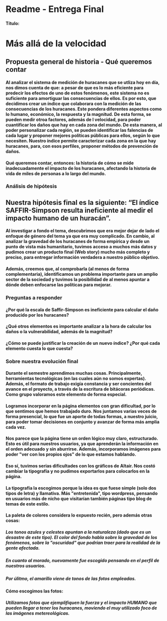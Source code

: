 # Readme - Entrega Final 

#### Título:
# Más allá de la velocidad

## Propuesta general de historia - Qué queremos contar
#### Al analizar el sistema de medición de huracanes que se utliza hoy en día, nos dimos cuenta de que: a pesar de que es lo más eficiente para predecir los efectos de uno de estos fenómenos, este sistema no es suficiente para amortiguar las consecuencias de ellos. Es por esto, que decidimos crear un índice que colaborara con la medición de las consecuencias de los huracanes. Este pondera diferentes aspectos como lo humano, económico, la respuesta y la magnitud. De esta forma, se pueden medir otroa factores, además de l velocidad, para poder cuantificar los daños que hay en cada zona del mundo. De esta manera, al poder personalizar cada región, se pueden identificar las falencias de cada lugar y proponer mejores políticas públicas para ellos, según lo que necesiten. Nuestro índice permite caracterizar cada zona en la que hay huracanes, para, con esos perfiles, proponer métodos de prevención de daños. 

#### Qué queremos contar, entonces: la historia de cómo se mide inadecuadamente el impacto de los huracanes, afectando la historia de vida de miles de personas a lo largo del mundo. 

### Análisis de hipótesis
## Nuestra hipótesis final es la siguiente: “El índice SAFFIR-Simpson resulta ineficiente al medir el impacto humano de un huracán”.

#### Al investigar a fondo el tema, descubrimos que era mejor dejar de lado el enfoque de género del tema  ya que era muy complicado. En cambio, al analizar la gravedad de los huracanes de forma empírica y desde un punto de vista más humanitario, tuvimos acceso a muchos más datos y pudimos crear un producto final (Web story) mucho más completo y preciso, para entregar información verdadera a nuestro público objetivo. 

#### Además, creemos que, al comprobarla (al menos de forma complementaria), identificamos un problema importante para un amplio sector de la sociedad y tuvimos la posibilidad de al menos apuntar a dónde deben enfocarse las políticas para mejorar. 

### Preguntas a responder
#### ¿Por qué la escala de Saffir-Simpson es ineficiente para calcular el daño producido por los huracanes?
#### ¿Qué otros elementos es importante analizar a la hora de calcular los daños o la vulnerabilidad, además de la magnitud? 
#### ¿Cómo se puede justificar la creación de un nuevo índice? ¿Por qué cada elemento cuesta lo que cuesta? 

### Sobre nuestra evolución final
#### Durante el semestre aprendimos muchas cosas. Principalmente, herramientas tecnológicas (en las cuales aún no somos expertas). Además, el formato de trabajo exigía constancia y ser concientes del avance en el proyecto, a través de la escritura de bitácoras periódicas. Como grupo valoramos este elemento de forma especial. 
#### Logramos incorporar en la página elementos con gran dificultad, por lo que sentimos que hemos trabajado duro. Nos juntamos varias veces de forma presencial, lo que fue un aporte de todas formas, a nuestro juicio, para poder tomar decisiones en conjunto y avanzar de forma más amplia cada vez. 
#### Nos parece que la página tiene un orden lógico muy claro, estructurado. Esto es útil para nuestros usuarios, ya que aprenderán la información en el orden adecuado y sin aburrirse. Además, incorporamos imágenes para poder "ver con los propios ojos" de lo que estamos hablando. 

#### Eso sí, tuvimos serias dificultades con los gráficos de Altair. Nos costó cambiar la tipografía y no pudimos exportarlos para colocarlos en la página. 

#### La tipografía la escogimos porque la idea es que fuese simple (solo dos tipos de letra) y llamativa. Más "entretenida", tipo wordpress, pensando en usuarios más de nicho que visitarían también páginas tipo blog de temas de este estilo. 
#### La paleta de colores considera lo expuesto recién, pero además otras cosas:
##### Los tonos azules y celestes apuntan a la naturaleza (dado que es un desastre de este tipo). El color del fondo habla sobre la gravedad de los fenómenos, sobre la "oscuridad" que podrían traer para la realidad de la gente afectada. 
##### En cuanto al morado, nuevamente fue escogido pensando en el perfil de nuestros usuarios. 
##### Por úlitmo, el amarillo viene de tonos de las fotos empleadas. 

#### Cómo escogimos las fotos:
##### Utilizamos fotos que ejemplifiquen la fuerza y el impacto HUMANO que pueden llegar a tener los huracanes, moviendo el muy utilizado foco de las imágenes metereológicas. 